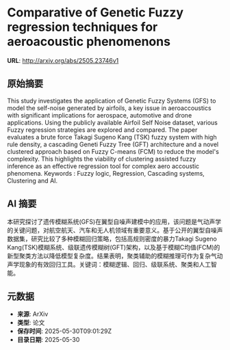 # Comparative of Genetic Fuzzy regression techniques for aeroacoustic phenomenons

**URL**: http://arxiv.org/abs/2505.23746v1

## 原始摘要

This study investigates the application of Genetic Fuzzy Systems (GFS) to
model the self-noise generated by airfoils, a key issue in aeroaccoustics with
significant implications for aerospace, automotive and drone applications.
Using the publicly available Airfoil Self Noise dataset, various Fuzzy
regression strategies are explored and compared. The paper evaluates a brute
force Takagi Sugeno Kang (TSK) fuzzy system with high rule density, a cascading
Geneti Fuzzy Tree (GFT) architecture and a novel clustered approach based on
Fuzzy C-means (FCM) to reduce the model's complexity. This highlights the
viability of clustering assisted fuzzy inference as an effective regression
tool for complex aero accoustic phenomena. Keywords : Fuzzy logic, Regression,
Cascading systems, Clustering and AI.


## AI 摘要

本研究探讨了遗传模糊系统(GFS)在翼型自噪声建模中的应用，该问题是气动声学的关键问题，对航空航天、汽车和无人机领域有重要意义。基于公开的翼型自噪声数据集，研究比较了多种模糊回归策略，包括高规则密度的暴力Takagi Sugeno Kang(TSK)模糊系统、级联遗传模糊树(GFT)架构，以及基于模糊C均值(FCM)的新型聚类方法以降低模型复杂度。结果表明，聚类辅助的模糊推理可作为复杂气动声学现象的有效回归工具。关键词：模糊逻辑、回归、级联系统、聚类和人工智能。

## 元数据

- **来源**: ArXiv
- **类型**: 论文
- **保存时间**: 2025-05-30T09:01:29Z
- **目录日期**: 2025-05-30
